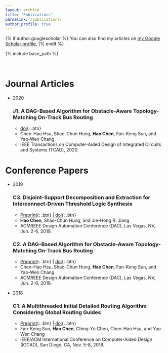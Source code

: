 ```yaml
---
layout: archive
title: "Publications"
permalink: /publications/
author_profile: true
---
```


{% if author.googlescholar %}
  You can also find my articles on <u><a href="{{author.googlescholar}}">my Google Scholar profile</a>.</u>
{% endif %}

{% include base_path %}

<!---
{% for post in site.publications reversed %}
  {% include archive-single.html %}
{% endfor %}
-->

<br>

Journal Articles
======
* 2020
  ### J1. A DAG-Based Algorithm for Obstacle-Aware Topology-Matching On-Track Bus Routing
     * [doi](https://ieeexplore.ieee.org/abstract/document/9119108){: .btn}
     * Chen-Hao Hsu, Shao-Chun Hung, **Hao Chen**, Fan-Keng Sun, and Yao-Wen Chang
     * IEEE Transactions on Computer-Aided Design of Integrated Circuits and Systems (TCAD), 2020.

Conference Papers
======

* 2019

  ### C3. Disjoint-Support Decomposition and Extraction for Interconnect-Driven Threshold Logic Synthesis
     * [Preprint](/files/dac19_thre_Chen.pdf){: .btn} \| [doi](https://doi.org/10.1145/3316781.3317801){: .btn}
     * **Hao Chen**, Shao-Chun Hung, and Jie-Hong R. Jiang
     * ACM/IEEE Design Automation Conference (DAC), Las Vegas, NV, Jun. 2-6, 2019.
  
  ### C2. A DAG-Based Algorithm for Obstacle-Aware Topology-Matching On-Track Bus Routing
     * [Preprint](/files/dac19_bus_Hsu.pdf){: .btn} \| [doi](https://doi.org/10.1145/3316781.3317740){: .btn}
     * Chen-Hao Hsu, Shao-Chun Hung, **Hao Chen**, Fan-Keng Sun, and Yao-Wen Chang
     * ACM/IEEE Design Automation Conference (DAC), Las Vegas, NV, Jun. 2-6, 2019.

* 2018
  
  ### C1. A Multithreaded Initial Detailed Routing Algorithm Considering Global Routing Guides
     * [Preprint](/files/iccad18_dr_Sun.pdf){: .btn} \| [doi](https://doi.org/10.1145/3240765.3240777){: .btn}
     * Fan-Keng Sun, **Hao Chen**, Ching-Yu Chen, Chen-Hao Hsu, and Yao-Wen Chang
     * IEEE/ACM International Conference on Computer-Aided Design (ICCAD), San Diego, CA, Nov. 5-8, 2018.
